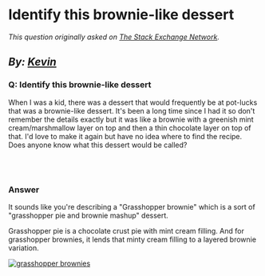 # Identify this brownie-like dessert

_This question originally asked on [The Stack Exchange Network](https://cooking.stackexchange.com/q/113462)._

_By: [Kevin](https://cooking.stackexchange.com/u/5576)_
<br>
--------------------------------------------
### Q: Identify this brownie-like dessert
<p>When I was a kid, there was a dessert that would frequently be at pot-lucks that was a brownie-like dessert. It's been a long time since I had it so don't remember the details exactly but it was like a brownie with a greenish mint cream/marshmallow layer on top and then a thin chocolate layer on top of that.  I'd love to make it again but have no idea where to find the recipe.  Does anyone know what this dessert would be called?</p>

<br><br>
### Answer 
<p>It sounds like you're describing a &quot;Grasshopper brownie&quot; which is a sort of &quot;grasshopper pie and brownie mashup&quot; dessert.</p>
<p>Grasshopper pie is a chocolate crust pie with mint cream filling. And for grasshopper brownies, it lends that minty cream filling to a layered brownie variation.</p>
<p><a href="https://i.sstatic.net/qaOfu.jpg" rel="noreferrer"><img src="https://i.sstatic.net/qaOfu.jpg" alt="grasshopper brownies" /></a></p>

